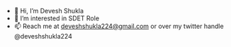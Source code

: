 - 👋 Hi, I’m Devesh Shukla
- 👀 I’m interested in SDET Role
- 📫 Reach me at deveshshukla224@gmail.com or over my twitter handle @deveshshukla224

<!---
deveshshukla224/deveshshukla224 is a ✨ special ✨ repository because its `README.md` (this file) appears on your GitHub profile.
You can click the Preview link to take a look at your changes.
--->
